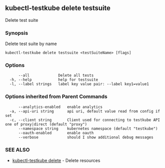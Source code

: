 ## kubectl-testkube delete testsuite

Delete test suite

### Synopsis

Delete test suite by name

```
kubectl-testkube delete testsuite <testSuiteName> [flags]
```

### Options

```
      --all             Delete all tests
  -h, --help            help for testsuite
  -l, --label strings   label key value pair: --label key1=value1
```

### Options inherited from Parent Commands

```
      --analytics-enabled   enable analytics
  -a, --api-uri string      api uri, default value read from config if set
  -c, --client string       Client used for connecting to testkube API one of proxy|direct (default "proxy")
      --namespace string    kubernetes namespace (default "testkube")
      --oauth-enabled       enable oauth
      --verbose             should I show additional debug messages
```

### SEE ALSO

* [kubectl-testkube delete](kubectl-testkube_delete.md)	 - Delete resources

